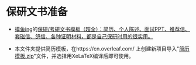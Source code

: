 # 保研文书准备

- [摸鱼ing](https://www.zhihu.com/people/tu-tu-83-41-10)的[保研/考研文书模板（超全）：简历、个人陈述、面试PPT、推荐信、套磁信、鸽信、各种证明材料，都是自己保研时用的很实用。](https://zhuanlan.zhihu.com/p/615923570)

- 本文件夹提供简历模板，在https://cn.overleaf.com/ 上创建新项目导入"[简历模板.zip](https://github.com/CS-BAOYAN/CS-BAOYAN-2024/blob/main/docs/%E6%96%87%E4%B9%A6%E5%87%86%E5%A4%87/%E7%AE%80%E5%8E%86%E6%A8%A1%E6%9D%BF.zip)"文件，并选择用XeLaTeX编译后即可使用。
